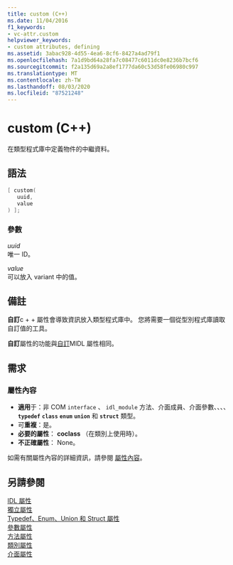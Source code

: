 ```yaml
---
title: custom (C++)
ms.date: 11/04/2016
f1_keywords:
- vc-attr.custom
helpviewer_keywords:
- custom attributes, defining
ms.assetid: 3abac928-4d55-4ea6-8cf6-8427a4ad79f1
ms.openlocfilehash: 7a1d9bd64a28fa7c08477c6011dc0e8236b7bcf6
ms.sourcegitcommit: f2a135d69a2a8ef1777da60c53d58fe06980c997
ms.translationtype: MT
ms.contentlocale: zh-TW
ms.lasthandoff: 08/03/2020
ms.locfileid: "87521248"
---
```

# <a name="custom-c"></a>custom (C++)

在類型程式庫中定義物件的中繼資料。

## <a name="syntax"></a>語法

```cpp
[ custom(
   uuid,
   value
) ];
```

### <a name="parameters"></a>參數

*uuid*<br/>
唯一 ID。

*value*<br/>
可以放入 variant 中的值。

## <a name="remarks"></a>備註

**自訂**c + + 屬性會導致資訊放入類型程式庫中。 您將需要一個從型別程式庫讀取自訂值的工具。

**自訂**屬性的功能與[自訂](/windows/win32/Midl/custom)MIDL 屬性相同。

## <a name="requirements"></a>需求

### <a name="attribute-context"></a>屬性內容

- **適用**于：非 COM `interface` 、 `idl_module` 方法、介面成員、介面參數、、、、 **`typedef`** **`class`** **`enum`** **`union`** 和 **`struct`** 類型。
- 可**重複**：是。
- **必要的屬性**： **coclass** （在類別上使用時）。
- **不正確屬性**： None。

如需有關屬性內容的詳細資訊，請參閱 [屬性內容](cpp-attributes-com-net.md#contexts)。

## <a name="see-also"></a>另請參閱

[IDL 屬性](idl-attributes.md)<br/>
[獨立屬性](stand-alone-attributes.md)<br/>
[Typedef、Enum、Union 和 Struct 屬性](typedef-enum-union-and-struct-attributes.md)<br/>
[參數屬性](parameter-attributes.md)<br/>
[方法屬性](method-attributes.md)<br/>
[類別屬性](class-attributes.md)<br/>
[介面屬性](interface-attributes.md)
